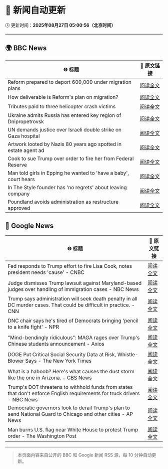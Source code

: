 # 🧠 新闻自动更新

🕒 更新时间：**2025年08月27日 05:00:56（北京时间）**

---

## 🌍 BBC News

| 🌐 标题 | 🔗 原文链接 |
|--------|-------------|
| Reform prepared to deport 600,000 under migration plans | [阅读全文](https://www.bbc.com/news/articles/c5yk4r5e514o?at_medium=RSS&at_campaign=rss) |
| How deliverable is Reform's plan on migration? | [阅读全文](https://www.bbc.com/news/articles/cx29l0wqlgeo?at_medium=RSS&at_campaign=rss) |
| Tributes paid to three helicopter crash victims | [阅读全文](https://www.bbc.com/news/articles/cdd3jzl31j8o?at_medium=RSS&at_campaign=rss) |
| Ukraine admits Russia has entered key region of Dnipropetrovsk | [阅读全文](https://www.bbc.com/news/articles/c17n1p24yv9o?at_medium=RSS&at_campaign=rss) |
| UN demands justice over Israeli double strike on Gaza hospital | [阅读全文](https://www.bbc.com/news/articles/cd6n97gj1nqo?at_medium=RSS&at_campaign=rss) |
| Artwork looted by Nazis 80 years ago spotted in estate agent ad | [阅读全文](https://www.bbc.com/news/articles/cq68dze2l71o?at_medium=RSS&at_campaign=rss) |
| Cook to sue Trump over order to fire her from Federal Reserve | [阅读全文](https://www.bbc.com/news/articles/cx275n8gx0ro?at_medium=RSS&at_campaign=rss) |
| Man told girls in Epping he wanted to 'have a baby', court hears | [阅读全文](https://www.bbc.com/news/articles/ckgy00rdzk7o?at_medium=RSS&at_campaign=rss) |
| In The Style founder has 'no regrets' about leaving company | [阅读全文](https://www.bbc.com/news/articles/c890n19gyd3o?at_medium=RSS&at_campaign=rss) |
| Poundland avoids administration as restructure approved | [阅读全文](https://www.bbc.com/news/articles/cdd3j3g0e5no?at_medium=RSS&at_campaign=rss) |

## 📰 Google News

| 🌐 标题 | 🔗 原文链接 |
|--------|-------------|
| Fed responds to Trump effort to fire Lisa Cook, notes president needs 'cause' - CNBC | [阅读全文](https://news.google.com/rss/articles/CBMic0FVX3lxTFBHZmxYMEhKMjhkSHF6TFRfczZQSHhDZWFGd09FZXQyZEg2eXNKdmVKVDN0T1dZZUlUY25VRGxKcjlIdWZQUHByOW5ick05QXhVSU1PSHlWc1JpM2VmTk5SemlLZDBVcDA1RmRUb2twcndydlHSAXhBVV95cUxPMGtwRmx1QnBfMV9BbTk0VS1YTG1xbVY0OFd4azA3cVVtc0lLM1FPdVB1S1dVQTZERzhEWWVnNUdhYzAtUmU4NGVLT3VfZ2ZJd3czV1d2a3dlVEF0aTJ0dm4tc0wya0I1OEJkVHFVZVQtSTZKNDVwaVQ?oc=5) |
| Judge dismisses Trump lawsuit against Maryland-based judges over handling of immigration cases - NBC News | [阅读全文](https://news.google.com/rss/articles/CBMixwFBVV95cUxPZEYzSTZYbWdaSllRRlJYMlFxU0JhRHYtYkJCT1hLY1QybU5oc2dLamVLa0RrX2hJaDJQXzRWTWE4dHk3eHk0NWdhdTBwOWhFUGF6MUhLSXdjbXQ4U3FEMnJCdVhzUzZ3cG9wSWE2eTBITGpKRXJIVGJrdlQzM2FwenBUOFo1NnFGcUpuT0R2c01jaEpsMlZEa24ySE1qRW91U0NNUUI2MFZNbFRJYWdqeERNNXlrWjZxelZ2REs5TzVSVWxsT2hF0gFWQVVfeXFMT29jbWQxbmI1TWFYYlZpUWpROEJtd3VSUk43ekFUVWdDNHdmemNiQzhmdUk2clR4SmRXbDhOZzFWdV9GWHMwQnFIdEdEdEVsLUVBam5LdkE?oc=5) |
| Trump says administration will seek death penalty in all DC murder cases. That could be difficult in practice. - CNN | [阅读全文](https://news.google.com/rss/articles/CBMihwFBVV95cUxNdTV4UnpqOXFSZ0dpMEhsU3RqOWRmUDNnOERuc2pQcmVVOEFWUjgzRFJaV0dxSUQ3TkxIZ2o2VXZ2NkVReWh4WkZHY3BSTS1jdjN2REpya1YxUDBzUnFHenRJMTVPWTU3M2drcjNPTDZoUGlWaGFnanV0c3hGMVZlZXozT2xFa3c?oc=5) |
| DNC chair says he's tired of Democrats bringing 'pencil to a knife fight' - NPR | [阅读全文](https://news.google.com/rss/articles/CBMiigFBVV95cUxOWVMta2JZMWlXam8yUVBfMmUzOHVYXzFLQlFOSExtSTdMeFNoeHlINzFITWctQU9oTUc1R1ozRnlLQUZxZkJIdHVOTVpUdGZ1Vk5ocURVR1VFc2NNZjhDZTBoUnc4YUFLWGwtWmNzbkxVcWhUTVBzZjVoSVRvb2dhdE45Z21mTm1nbVE?oc=5) |
| "Mind-bendingly ridiculous": MAGA rages over Trump's Chinese students announcement - Axios | [阅读全文](https://news.google.com/rss/articles/CBMibEFVX3lxTFBwNGZrdV9sbVplandGVG1lNFlfRkwzbURVU09rMlJvOTJNc2t6c2JRNnN1dXlqTE1XeDRzeElEeTMzOVFtNWwyaW5HM2kzUVVzZTR0b1NMSk1RaUtEZTRNY1VVU3lOOThUVVZyaA?oc=5) |
| DOGE Put Critical Social Security Data at Risk, Whistle-Blower Says - The New York Times | [阅读全文](https://news.google.com/rss/articles/CBMigwFBVV95cUxQQWIyNmhfNzh3UW5ZZmFfZUJFU2VBeEJUaGE1UGUwZVpVdC1Cbm95Z3lMVklqR1dYcDBDXzhWTG8xWHhTdG5HbEZwdU9UMmtGME5oajZjYTVYSWNXZDY1UmZSRmNLVElIWFhCODk1WERNSjlyc2Vjd2FqOHpPZ0s3aTZUcw?oc=5) |
| What is a haboob? Here's what causes the dust storm like the one in Arizona. - CBS News | [阅读全文](https://news.google.com/rss/articles/CBMiggFBVV95cUxOY19MNU1CX3FfNWpsNUtObzZ3ZGtpU1RCVTdUemVTa1E5MThfVkJvcmpkREN3Y1dFU2NhY25oZUl1ajdKRURqNmczd3NoQ1RzZ3duTWRaVFBnV0h3cFkwLUJyRTlka1k4YlowaHUzSzNKc2V1UVhTYWlmSFBiN2ZnTG1B0gGHAUFVX3lxTFBTQ3Ezdk96TDZlZmdobWpEaVdEQ2F4b1FrYzV4Y2JIdlpOTTVhTmU0bVBJUGlLLWtNdk5tV2l5RHdNTTVHRGl4d0NmNXFvbWhyc3dwc3pkZGtOcnQxalk0S0ljQ19jbkQzdlNoSnByZGRBd0tPaXVMX3ByQkQxTzRNMGNUMGdaMA?oc=5) |
| Trump's DOT threatens to withhold funds from states that don't enforce English requirements for truck drivers - NBC News | [阅读全文](https://news.google.com/rss/articles/CBMixAFBVV95cUxQSXA3R0FwREg1QmdyM2l6U3FZUnV2bG83SnlYTVpOdGxmY3k2NjRRd0FJeXJ6dWxuMWJyTTlOY010ZzUzVjVzTExndmtSTE5QNVYzM2ppMW9rajhscG92YlhnRTZxN3NQRHFwbUNKeWFPMTh3b2U4U0U0NTZjV0tIbEVIdWxPRkZ5cUZoWVc2TE5tUVZ6VWhPR0JpWlBrdGw1SkNKemtkS2Y0ejRhaTlUbE82TVBiQ3V1VW82aGV5TFdydFpT0gFWQVVfeXFMUG5MdlFsUmFHWGdoQmtZT2VkTHAzdWcxdUFfZzZFNnIycW8wWmRvaVl3Y2lHQUNTb2xLSHM3bXlpY3RXa3N5dDdfV0RhRmVJanBTeE4tdUE?oc=5) |
| Democratic governors look to derail Trump's plan to send National Guard to Chicago and other cities - AP News | [阅读全文](https://news.google.com/rss/articles/CBMisgFBVV95cUxOdXNFTXZBNEtJbmZUSndEYmRERVhERVZoeWZEZnExVkxTd25BOWQtOTBRSjQ0azNhaFdGQ0s3SFBNb0NyZEI4VkxLLThNM29Zdi1NY2dQeWJwMFFvaWhKaU9LZlhKUmJscEZKUEF3cmR4VThYZThEWlFudTNsNDVPZ2V0Y3VRSjZ5aGJmd3RNNTE4TkREXzNrQmVScXpOQ0JZMUNxbzA5UTFzZDhnQVY1eE1R?oc=5) |
| Man burns U.S. flag near White House to protest Trump order - The Washington Post | [阅读全文](https://news.google.com/rss/articles/CBMiiAFBVV95cUxONV9lc3d0Q0JOQXlmV3FfTlJ3MVBrNGlCb1FUUFZtVGV3R3pacFoySzVVSjMxVmVGSXA2Y3NBXzNYV2pQZkhkU0FiTnNrWm02QzFnY1NIWm9GbFhWMm9qOEhUTW5HSzdXT3Uydm5QaEVEenFYTDVTNkpuamE0MWFvdmJEMkpNbzBy?oc=5) |

---
> 本页面内容来自公开的 BBC 和 Google 新闻 RSS 源，每 10 分钟自动更新。